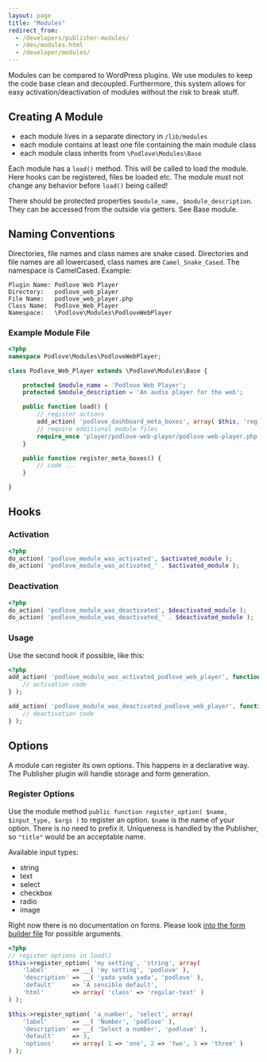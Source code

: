 ```yaml
---
layout: page
title: "Modules"
redirect_from:
  - /developers/publisher-modules/
  - /dev/modules.html
  - /developer/modules/
---
```


Modules can be compared to WordPress plugins. We use modules to keep the code base clean and decoupled. Furthermore, this system allows for easy activation/deactivation of modules without the risk to break stuff.

## Creating A Module

- each module lives in a separate directory in `/lib/modules`
- each module contains at least one file containing the main module class
- each module class inherits from `\Podlove\Modules\Base`

Each module has a `load()` method. This will be called to load the module. Here hooks can be registered, files be loaded etc. The module must not change any behavior before `load()` being called!

There should be protected properties `$module_name, $module_description`. They can be accessed from the outside via getters. See Base module.

## Naming Conventions

Directories, file names and class names are snake cased. Directories and file names are all lowercased, class names are `Camel_Snake_Cased`. The namespace is CamelCased. Example:

```
Plugin Name: Podlove Web Player
Directory:   podlove_web_player
File Name:   podlove_web_player.php
Class Name:  Podlove_Web_Player
Namespace:   \Podlove\Modules\PodloveWebPlayer
```

### Example Module File

```php
<?php
namespace Podlove\Modules\PodloveWebPlayer;

class Podlove_Web_Player extends \Podlove\Modules\Base {

	protected $module_name = 'Podlove Web Player';
	protected $module_description = 'An audio player for the web';

	public function load() {
		// register actions
		add_action( 'podlove_dashboard_meta_boxes', array( $this, 'register_meta_boxes' ) );
		// require additional module files
		require_once 'player/podlove-web-player/podlove-web-player.php';
	}

	public function register_meta_boxes() {
		// code ...
	}

}
```

## Hooks

### Activation

```php
<?php
do_action( 'podlove_module_was_activated', $activated_module );
do_action( 'podlove_module_was_activated_' . $activated_module );
```

### Deactivation

```php
<?php
do_action( 'podlove_module_was_deactivated', $deactivated_module );
do_action( 'podlove_module_was_deactivated_' . $deactivated_module );
```

### Usage

Use the second hook if possible, like this:

```php
<?php
add_action( 'podlove_module_was_activated_podlove_web_player', function( $module_name ) {
	// activation code
} );

add_action( 'podlove_module_was_deactivated_podlove_web_player', function( $module_name ) {
	// deactivation code
} );
```

## Options

A module can register its own options. This happens in a declarative way. The Publisher plugin will handle storage and form generation.

### Register Options

Use the module method `public function register_option( $name, $input_type, $args )` to register an option. `$name` is the name of your option. There is no need to prefix it. Uniqueness is handled by the Publisher, so `"title"` would be an acceptable name.

Available input types:

* string
* text
* select
* checkbox
* radio
* image

Right now there is no documentation on forms. Please look [into the form builder file](https://github.com/podlove/podlove-publisher/blob/master/lib/form/input/builder.php) for possible arguments.

```php
<?php
// register options in load()
$this->register_option( 'my setting', 'string', array(
	'label'       => __( 'my setting', 'podlove' ),
	'description' => __( 'yada yada yada', 'podlove' ),
	'default'     => 'A sensible default',
	'html'        => array( 'class' => 'regular-text' )
) );

$this->register_option( 'a_number', 'select', array(
	'label'       => __( 'Number', 'podlove' ),
	'description' => __( 'Select a number', 'podlove' ),
	'default'     => 3,
	'options'     => array( 1 => 'one', 2 => 'two', 3 => 'three' )
) );
```
